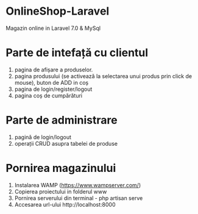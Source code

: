 # OnlineShop-Laravel
Magazin online in Laravel 7.0 & MySql


# Parte de intefață cu clientul
1. pagina de afișare a produselor.
2. pagina produsului (se activează la selectarea unui produs prin click de mouse), buton de ADD in coș
3. pagina de login/register/logout
4. pagina coș de cumpărături

# Parte de administrare
1. pagină de login/logout
2. operații CRUD asupra tabelei de produse

# Pornirea magazinului
1. Instalarea WAMP (https://www.wampserver.com/)
2. Copierea proiectului in folderul www
3. Pornirea serverului din terminal - php artisan serve
4. Accesarea url-ului http://localhost:8000
